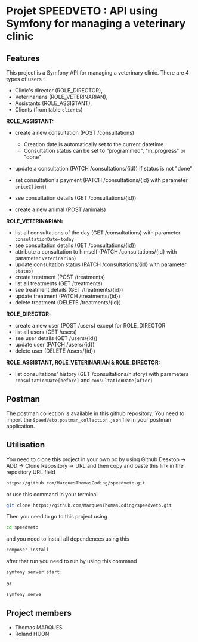# Projet SPEEDVETO : API using Symfony for managing a veterinary clinic

## Features

This project is a Symfony API for managing a veterinary clinic. There are 4 types of users :
- Clinic's director (ROLE_DIRECTOR),
- Veterinarians (ROLE_VETERINARIAN),
- Assistants (ROLE_ASSISTANT),
- Clients (from table `clients`)

**ROLE_ASSISTANT:**
- create a new consultation (POST /consultations)
  - Creation date is automatically set to the current datetime
  - Consultation status can be set to "programmed", "in_progress" or "done"

- update a consultation (PATCH /consultations/{id}) if status is not "done"
- set consultation's payment (PATCH /consultations/{id} with parameter `priceClient`)
- see consultation details (GET /consultations/{id})
- create a new animal (POST /animals)

**ROLE_VETERINARIAN:**
- list all consultations of the day (GET /consultations) with parameter `consultationDate=today`
- see consultation details (GET /consultations/{id})
- attribute a consultation to himself (PATCH /consultations/{id} with parameter `veterinarian`)
- update consultation status (PATCH /consultations/{id} with parameter `status`)
- create treatment (POST /treatments)
- list all treatments (GET /treatments)
- see treatment details (GET /treatments/{id})
- update treatment (PATCH /treatments/{id})
- delete treatment (DELETE /treatments/{id})

**ROLE_DIRECTOR:**
- create a new user (POST /users) except for ROLE_DIRECTOR
- list all users (GET /users)
- see user details (GET /users/{id})
- update user (PATCH /users/{id})
- delete user (DELETE /users/{id})

**ROLE_ASSISTANT, ROLE_VETERINARIAN & ROLE_DIRECTOR:**
- list consultations' history (GET /consultations/history) with parameters `consultationDate[before]` and `consultationDate[after]`

## Postman

The postman collection is available in this github repository. You need to import the `SpeedVeto.postman_collection.json` file in your postman application.

## Utilisation

You need to clone this project in your own pc by using Github Desktop -> ADD -> Clone Repository -> URL and then copy and paste this link in the repository URL field

```bash
https://github.com/MarquesThomasCoding/speedveto.git
```
or use this command in your terminal

```bash
git clone https://github.com/MarquesThomasCoding/speedveto.git
```
Then you need to go to this project using 

```bash
cd speedveto
```
and you need to install all dependences using this 

```bash 
composer install
```
after that run you need to run by using this command

```bash
symfony server:start
```
or

```bash
symfony serve
```

## Project members

- Thomas MARQUES
- Roland HUON

